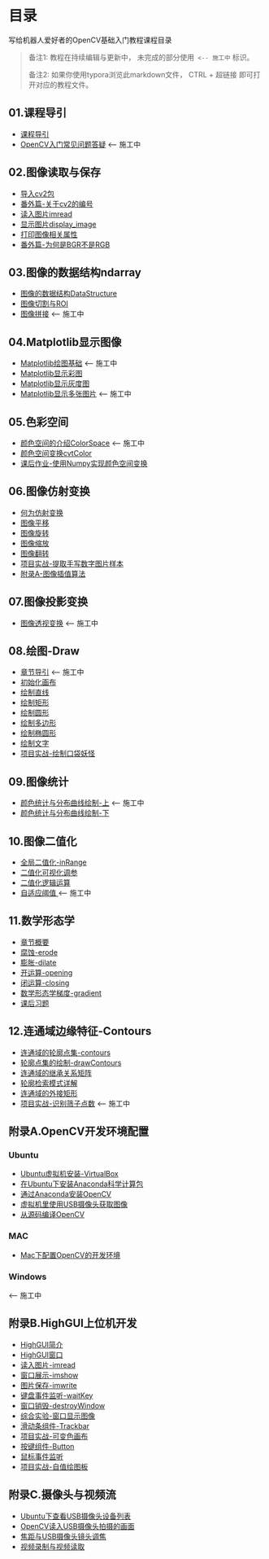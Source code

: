 # 目录

写给机器人爱好者的OpenCV基础入门教程课程目录



>  备注1:  教程在持续编辑与更新中， 未完成的部分使用` <-- 施工中` 标识。
>
> 备注2: 如果你使用typora浏览此markdown文件， CTRL + 超链接  即可打开对应的教程文件。



## 01.课程导引

* [课程导引](./01.课程导引/01.课程导引/课程导引.md)
* [OpenCV入门常见问题答疑](./01.课程导引/02.OpenCV入门常见问题答疑/OpenCV常见问题答疑.md)  <-- 施工中


## 02.图像读取与保存

* [导入cv2包](./02.图像读取与保存/01.导入cv2包/导入cv2包.md)
* [番外篇-关于cv2的编号](./02.图像读取与保存/02.番外篇-关于cv2的编号/番外篇-关于cv2的编号.md)
* [读入图片imread](./02.图像读取与保存/03.读入图片imread/读入图片imread.md)
* [显示图片display_image](./02.图像读取与保存/04.显示图片display_image/显示图片display_image.md)
* [打印图像相关属性](./02.图像读取与保存/05.打印图像相关属性/打印图像相关属性.md)
* [番外篇-为何是BGR不是RGB](./02.图像读取与保存/06.番外篇-为何是BGR不是RGB/番外篇-为何是BGR不是RGB.md)
  

## 03.图像的数据结构ndarray

* [图像的数据结构DataStructure](./03.图像的数据结构(ndarray)/01.图像的数据结构DataStructure/图像的数据结构DataStructure.md) 
* [图像切割与ROI](./03.图像的数据结构(ndarray)/02.图像切割与ROI/图像切割与ROI.md)
* [图像拼接](./03.图像的数据结构(ndarray)/03.图像拼接/图像拼接.md)  <-- 施工中

## 04.Matplotlib显示图像
* [Matplotlib绘图基础](./04.Matplotlib显示图像/01.Matplotlib绘图基础/Matplotlib绘图基础.md) <-- 施工中
* [Matplotlib显示彩图](./04.Matplotlib显示图像/02.Matplotlib显示彩图/Matplotlib显示彩图.md)
* [Matplotlib显示灰度图](./04.Matplotlib显示图像/03.Matplotlib显示灰度图/Matplotlib显示灰度图.md)
* [Matplotlib显示多张图片](./04.Matplotlib显示图像/04.Matplotlib显示多张图片/Matplotlib显示多张图片.md)  <-- 施工中

## 05.色彩空间

* [颜色空间的介绍ColorSpace](./05.色彩空间/01.颜色空间的介绍ColorSpace/颜色空间的介绍ColorSpace.md)  <-- 施工中
* [颜色空间变换cvtColor](./05.色彩空间/02.颜色空间变换cvtColor/颜色空间变换cvtColor.md)
* [课后作业-使用Numpy实现颜色空间变换](./05.色彩空间/03.课后作业-用ndarray索引实现从BGR到RGB的变换/课后作业-使用Numpy实现颜色空间变换.md)


## 06.图像仿射变换
* [何为仿射变换](./06.图像仿射变换/01.何为仿射变换/何为仿射变换.md)
* [图像平移](./06.图像仿射变换/02.图像平移/图像平移.md)
* [图像旋转](./06.图像仿射变换/03.图像旋转/图像旋转.md)
* [图像缩放](./06.图像仿射变换/04.图像缩放/图像缩放.md)
* [图像翻转](./06.图像仿射变换/05.图像翻转/图像翻转.md)
* [项目实战-提取手写数字图片样本](./06.图像仿射变换/06.项目实战-提取手写数字图片样本/项目实战-提取手写数字图片样本.md)
* [附录A-图像插值算法](./06.图像仿射变换/附录A-图像插值算法/附录A-插值算法概述.md)



## 07.图像投影变换

* [图像透视变换](./07.图像透视变换/01.图像透视变换/图像透视变换.md)  <-- 施工中


## 08.绘图-Draw

* [章节导引](./08.绘图-Draw/00.章节导引/章节导引.md)  <-- 施工中
* [初始化画布](./08.绘图-Draw/01.初始化画布/初始化画布.md)
* [绘制直线](./08.绘图-Draw/02.绘制直线/绘制直线.md)
* [绘制矩形](./08.绘图-Draw/03.绘制矩形/绘制矩形.md)
* [绘制圆形](./08.绘图-Draw/04.绘制圆形/绘制圆形.md)
* [绘制多边形](./08.绘图-Draw/05.绘制多边形/绘制多边形.md)
* [绘制椭圆形](./08.绘图-Draw/06.绘制椭圆形/绘制椭圆形.md)
* [绘制文字](./08.绘图-Draw/07.绘制文字/绘制文字.md)
* [项目实战-绘制口袋妖怪](./08.绘图-Draw/08.项目实战-绘制口袋妖怪/项目实战-绘制口袋妖怪.md)


## 09.图像统计

* [颜色统计与分布曲线绘制-上](./09.图像统计/01.颜色统计与分布曲线绘制-上/颜色统计与分布曲线绘制-上.md)  <-- 施工中
* [颜色统计与分布曲线绘制-下](./09.图像统计/02.颜色统计与分布曲线绘制-下/2.颜色统计与分布曲线绘制-下.md)
  

## 10.图像二值化

* [全局二值化-inRange](./10.图像二值化/01.全局二值化-inRange/全局二值化-inRange.md)
* [二值化可视化调参](./10.图像二值化/02.二值化可视化调参/二值化可视化调参.md)
* [二值化逻辑运算](./10.图像二值化/03.二值化逻辑运算/二值化逻辑运算.md)
* [自适应阈值 ](./10.图像二值化/04.自适应阈值/自适应阈值.md)  <-- 施工中

## 11.数学形态学

* [章节概要](./11.数学形态学/00.章节概要/章节概要.md)
* [腐蚀-erode](./11.数学形态学/01.腐蚀-erode/腐蚀-erode.md)
* [膨胀-dilate](./11.数学形态学/02.膨胀-dilate/膨胀-dilate.md)
* [开运算-opening](./11.数学形态学/03.开运算-opening/开运算-opening.md)
* [闭运算-closing](./11.数学形态学/04.闭运算-closing/闭运算-closing.md)
* [数学形态学梯度-gradient](./11.数学形态学/05.数学形态学梯度-gradient/数学形态学梯度-gradient.md)
* [课后习题](./11.数学形态学/06.课后习题/课后习题.md)

## 12.连通域边缘特征-Contours

* [连通域的轮廓点集-contours](./12.连通域边缘特征-Contours/01.连通域的轮廓点集-contours/连通域的轮廓点集-contours.md)
* [轮廓点集的绘制-drawContours](./12.连通域边缘特征-Contours/02.轮廓点集的绘制-drawContours/轮廓点集的绘制-drawContours.md)
* [连通域的继承关系矩阵](./12.连通域边缘特征-Contours/03.连通域的继承关系矩阵/03.连通域的继承关系矩阵.md)
* [轮廓检索模式详解](./12.连通域边缘特征-Contours/04.连通域检索模式详解/轮廓检索模式详解.md)
* [连通域的外接矩形](./12.连通域边缘特征-Contours/05.连通域的外接矩形/连通域的外接矩形.md)
* [项目实战-识别筛子点数](./12.连通域边缘特征-Contours/06.项目实战-识别筛子点数/项目实战-识别筛子点数.md)  <-- 施工中


## 附录A.OpenCV开发环境配置

### Ubuntu

* [Ubuntu虚拟机安装-VirtualBox](./附录A.OpenCV开发环境配置/Ubuntu/1.Ubuntu虚拟机安装-VirtualBox/Ubuntu虚拟机安装-VirtualBox.md)
* [在Ubuntu下安装Anaconda科学计算包](./附录A.OpenCV开发环境配置/Ubuntu/2.Ubuntu安装Anaconda/在Ubuntu下安装Anaconda科学计算包.md)
* [通过Anaconda安装OpenCV](./附录A.OpenCV开发环境配置/Ubuntu/3.通过Anaconda安装OpenCV/通过Anaconda安装OpenCV.md)
* [虚拟机里使用USB摄像头获取图像](./附录A.OpenCV开发环境配置/Ubuntu/4.虚拟机里使用USB摄像头获取图像/虚拟机里使用USB摄像头获取图像.md)
* [从源码编译OpenCV](./附录A.OpenCV开发环境配置/Ubuntu/5.从源码编译OpenCV/从源码编译OpenCV.md)


### MAC
* [Mac下配置OpenCV的开发环境](./附录A.OpenCV开发环境配置/Mac/Mac下配置OpenCV的开发环境.md)

### Windows
<-- 施工中

## 附录B.HighGUI上位机开发

* [HighGUI简介](./附录B.HighGUI上位机开发/01.HighGUI简介/HighGUI简介.md)
* [HighGUI窗口](./附录B.HighGUI上位机开发/02.HighGUI窗口/HighGUI窗口.md)
* [读入图片-imread](./附录B.HighGUI上位机开发/03.读入图片-imread/读入图片-imread.md)
* [窗口展示-imshow](./附录B.HighGUI上位机开发/04.窗口展示-imshow/窗口展示-imshow.md)
* [图片保存-imwrite](./附录B.HighGUI上位机开发/05.图片保存-imwrite/图片保存-imwrite.md)
* [键盘事件监听-waitKey](./附录B.HighGUI上位机开发/06.键盘事件监听-waitKey/键盘事件监听-waitKey.md)
* [窗口销毁-destroyWindow](./附录B.HighGUI上位机开发/07.窗口销毁-destroyWindow/窗口销毁-destroyWindow.md)
* [综合实验-窗口显示图像](./附录B.HighGUI上位机开发/08.综合实验-窗口显示图像/综合实验-窗口显示图像.md)
* [滑动条组件-Trackbar](./附录B.HighGUI上位机开发/09.滑动条组件-Trackbar/滑动条组件-Trackbar.md)
* [项目实战-可变色画布](./附录B.HighGUI上位机开发/10.项目实战-可变色画布/项目实战-可变色画布.md)
* [按键组件-Button](./附录B.HighGUI上位机开发/11.按键组件-Button/按键组件-Button.md)
* [鼠标事件监听](./附录B.HighGUI上位机开发/12.鼠标事件监听/鼠标事件监听.md)
* [项目实战-自值绘图板](./附录B.HighGUI上位机开发/13.项目实战-自值绘图板/项目实战-自值绘图板.md)


## 附录C.摄像头与视频流

* [Ubuntu下查看USB摄像头设备列表](./附录C.摄像头与视频流/1.Ubuntu下查看USB摄像头设备/Ubuntu下查看USB摄像头设备列表.md)
* [OpenCV读入USB摄像头拍摄的画面](./附录C.摄像头与视频流/2.OpenCV读入USB摄像头拍摄的画面/OpenCV读入USB摄像头拍摄的画面.md)
* [焦距与USB摄像头镜头调焦](./附录C.摄像头与视频流/3.焦距与USB摄像头镜头调焦/焦距与USB摄像头镜头调焦.md)
* [视频录制与视频读取](./附录C.摄像头与视频流/4.视频录制与视频读取/视频录制与视频读取.md)